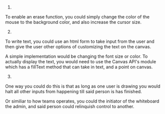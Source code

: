 1. 

To enable an erase function, you could simply change the color of the mouse to the background color, and also increase the cursor size. 


<!-- inspired from 
    https://www.youtube.com/watch?v=gm1QtePAYTM&ab_channel=TraversyMedia 

    adapted from :

    https://developer.mozilla.org/en-US/docs/Web/API/CanvasRenderingContext2D/fillText

-->
2. 

To write text, you could use an html form to take input from the user and then give the user other options of customizing the text on the canvas. 

A simple implementation would be changing the font size or color. To actually display the text, you would need to use the Canvas API's module which has a fillText method that can take in text, and a point on canvas.

3.

One way you could do this is that as long as one user is drawing you would halt all other inputs from happening till said person is has finished.

Or similiar to how teams operates, you could the initiator of the whiteboard the admin, and said person could relinquish control to another.
